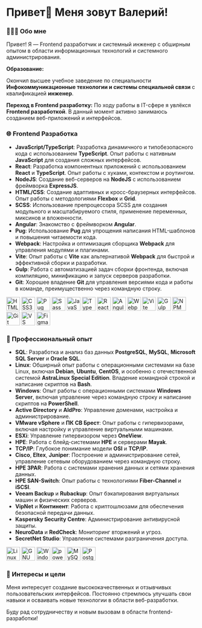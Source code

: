 # Привет👋 Меня зовут Валерий!

### 👨🏻‍💻 Обо мне

Привет! Я — Frontend разработчик и системный инженер с обширным опытом в области информационных технологий и системного администрирования.

**Образование:**

Окончил высшее учебное заведение по специальности **Инфокоммуникационные технологии и системы специальной связи** с квалификацией **инженер**.

**Переход в Frontend разработку:**
По ходу работы в IT-сфере я увлёкся **Frontend разработкой**. В данный момент активно занимаюсь созданием веб-приложений и интерфейсов.

### 🌐 Frontend Разработка

- **JavaScript/TypeScript**: Разработка динамичного и типобезопасного кода с использованием **TypeScript**. Опыт работы с нативным **JavaScript** для создания сложных интерфейсов.
- **React**: Разработка компонентных приложений с использованием **React** и **TypeScript**. Опыт работы с хуками, контекстом и роутингом.
- **NodeJS**: Создание веб-серверов на **NodeJS** с использованием фреймворка **ExpressJS**.
- **HTML/CSS**: Создание адаптивных и кросс-браузерных интерфейсов. Опыт работы с методологиями **Flexbox** и **Grid**.
- **SCSS**: Использование препроцессора SCSS для создания модульного и масштабируемого стиля, применение переменных, миксинов и вложенности.
- **Angular**: Знакомство с фреймворком **Angular**.
- **Pug**: Использование **Pug** для упрощения написания HTML-шаблонов и повышения читаемости кода.
- **Webpack**: Настройка и оптимизация сборщика **Webpack** для управления модулями и плагинами.
- **Vite**: Опыт работы с **Vite** как альтернативой **Webpack** для быстрой и эффективной сборки и разработки.
- **Gulp**: Работа с автоматизацией задач сборки фронтенда, включая компиляцию, минификацию и запуск серверов разработки.
- **Git**: Хорошее владение **Git** для управления версиями кода и работы в команде, преимущественно через командную строку.

<p align="left">
    <a href="https://developer.mozilla.org/en-US/docs/Glossary/HTML5" target="_blank" rel="noreferrer"><img src="https://raw.githubusercontent.com/danielcranney/readme-generator/main/public/icons/skills/html5-colored.svg" width="36" height="36" alt="HTML5" /></a>
    <a href="https://www.w3.org/TR/CSS/#css" target="_blank" rel="noreferrer"><img src="https://raw.githubusercontent.com/danielcranney/readme-generator/main/public/icons/skills/css3-colored.svg" width="36" height="36" alt="CSS3" /></a>
    <a href="https://pugjs.org/api/getting-started.html" target="_blank" rel="noreferrer"><img src="https://skillicons.dev/icons?i=pug&theme=light" width="36" height="36" alt="Pug" /></a>
    <a href="https://sass-lang.com/" target="_blank" rel="noreferrer"><img src="https://raw.githubusercontent.com/danielcranney/readme-generator/main/public/icons/skills/sass-colored.svg" width="36" height="36" alt="Sass" /></a>
    <a href="https://developer.mozilla.org/en-US/docs/Web/JavaScript" target="_blank" rel="noreferrer"><img src="https://raw.githubusercontent.com/danielcranney/readme-generator/main/public/icons/skills/javascript-colored.svg" width="36" height="36" alt="JavaScript" /></a>
    <a href="https://www.typescriptlang.org/" target="_blank" rel="noreferrer"><img src="https://raw.githubusercontent.com/danielcranney/readme-generator/main/public/icons/skills/typescript-colored.svg" width="36" height="36" alt="TypeScript" /></a>
    <a href="https://reactjs.org/" target="_blank" rel="noreferrer"><img src="https://raw.githubusercontent.com/danielcranney/readme-generator/main/public/icons/skills/react-colored.svg" width="36" height="36" alt="React" /></a>
    <a href="https://angular.io/" target="_blank" rel="noreferrer"><img src="https://raw.githubusercontent.com/danielcranney/readme-generator/main/public/icons/skills/angularjs-colored.svg" width="36" height="36" alt="Angular" /></a>    
    <a href="https://webpack.js.org/" target="_blank" rel="noreferrer"><img src="https://raw.githubusercontent.com/danielcranney/readme-generator/main/public/icons/skills/webpack-colored.svg" width="36" height="36" alt="Webpack" /></a>
    <a href="https://vitejs.dev/" target="_blank" rel="noreferrer"><img src="https://raw.githubusercontent.com/danielcranney/readme-generator/main/public/icons/skills/vite-colored.svg" width="36" height="36" alt="Vite" /></a>
    <a href="https://gulpjs.com" target="_blank" rel="noreferrer"><img src="https://skillicons.dev/icons?i=gulp" width="36" height="36" alt="Gulp" /></a>
    <a href="https://www.npmjs.com" target="_blank" rel="noreferrer"><img src="https://skillicons.dev/icons?i=npm&theme=light" width="36" height="36" alt="NPM" /></a>
    <a href="https://git-scm.com/" target="_blank" rel="noreferrer"><img src="https://raw.githubusercontent.com/danielcranney/readme-generator/main/public/icons/skills/git-colored.svg" width="36" height="36" alt="Git" /></a>
    <a href="https://code.visualstudio.com/" target="_blank" rel="noreferrer"><img src="https://raw.githubusercontent.com/danielcranney/readme-generator/main/public/icons/skills/visualstudiocode.svg" width="36" height="36" alt="VS Code" /></a>
    <a href="https://www.figma.com/" target="_blank" rel="noreferrer"><img src="https://raw.githubusercontent.com/danielcranney/readme-generator/main/public/icons/skills/figma-colored.svg" width="36" height="36" alt="Figma" /></a>
</p>

  
### 💼 Профессиональный опыт

- **SQL**: Разработка и анализ баз данных **PostgreSQL**, **MySQL**, **Microsoft SQL Server** и **Oracle SQL**.
- **Linux**: Обширный опыт работы с операционными системами на базе Linux, включая **Debian**, **Ubuntu**, **CentOS**, 
  и особенно с отечественной системой **AstraLinux Special Edition**. Владение командной строкой и написание скриптов на **Bash**.
- **Windows**: Опыт работы с операционными системами **Windows Server**, включая управление через командную строку и написание скриптов на **PowerShell**.
- **Active Directory** и **AldPro**: Управление доменами, настройка и администрирование.
- **VMware vSphere** и **ПК СВ Брест**: Опыт работы с гипервизорами, включая настройку и управление виртуальными машинами.
- **ESXi**: Управление гипервизором через **OneView**.
- **HPE**: Работа с блейд-системами **HPE** и серверами **Mayak**.
- **TCP/IP**: Глубокое понимание модели **OSI** и **TCP/IP**.
- **Cisco**, **Eltex**, **Juniper**: Построение и администрирование сетей, управление сетевым оборудованием через командную строку.
- **HPE 3PAR**: Работа с системами хранения данных и сетями хранения данных.
- **HPE SAN-Switch**: Опыт работы с технологиями **Fiber-Channel** и **iSCSI**.
- **Veeam Backup** и **Rubackup**: Опыт бэкапирования виртуальных машин и физических серверов.
- **VipNet** и **Континент**: Работа с криптошлюзами для обеспечения безопасной передачи данных.
- **Kaspersky Security Centre**: Администрирование антивирусной защиты.
- **NeuroData** и **RedCheck**: Мониторинг вторжений и угроз.
- **SecretNet Studio**: Управление системами разграничения доступа.

<p align="left">
    <a href="https://www.linux.org" target="_blank" rel="noreferrer"><img src="https://raw.githubusercontent.com/danielcranney/readme-generator/main/public/icons/skills/linux-colored.svg" width="36" height="36" alt="Linux" /></a>
    <a href="https://www.gnu.org/software/bash/" target="_blank" rel="noreferrer"><img src="https://raw.githubusercontent.com/danielcranney/readme-generator/main/public/icons/skills/gnubash.svg" width="36" height="36" alt="GNU Bash" /></a>
    <a href="https://www.microsoft.com" target="_blank" rel="noreferrer"><img src="https://skillicons.dev/icons?i=windows&theme=light" width="36" height="36" alt="Windows" /></a>
    <a href="https://learn.microsoft.com/en-us/powershell/" target="_blank" rel="noreferrer"><img src="https://skillicons.dev/icons?i=powershell&theme=light" width="36" height="36" alt="powershell" /></a>
    <a href="https://www.mysql.com/" target="_blank" rel="noreferrer"><img src="https://raw.githubusercontent.com/danielcranney/readme-generator/main/public/icons/skills/mysql-colored.svg" width="36" height="36" alt="MySQL" /></a>
    <a href="https://www.postgresql.org/" target="_blank" rel="noreferrer"><img src="https://raw.githubusercontent.com/danielcranney/readme-generator/main/public/icons/skills/postgresql-colored.svg" width="36" height="36" alt="PostgreSQL" /></a>
</p>

### 🎯 Интересы и цели

Меня интересует создание высококачественных и отзывчивых пользовательских интерфейсов. Постоянно стремлюсь улучшать свои навыки и осваивать новые технологии в области веб-разработки.

Буду рад сотрудничеству и новым вызовам в области frontend-разработки!
